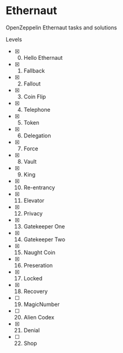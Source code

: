 # Ethernaut
OpenZeppelin Ethernaut tasks and solutions

Levels  
* [x] 0. Hello Ethernaut  
* [x] 1. Fallback  
* [x] 2. Fallout  
* [x] 3. Coin Flip  
* [x] 4. Telephone  
* [x] 5. Token  
* [x] 6. Delegation  
* [x] 7. Force  
* [x] 8. Vault  
* [x] 9. King  
* [x] 10. Re-entrancy  
* [x] 11. Elevator  
* [x] 12. Privacy  
* [x] 13. Gatekeeper One  
* [x] 14. Gatekeeper Two  
* [x] 15. Naught Coin  
* [x] 16. Preseration  
* [x] 17. Locked  
* [x] 18. Recovery  
* [ ] 19. MagicNumber  
* [ ] 20. Alien Codex  
* [x] 21. Denial  
* [ ] 22. Shop  
  